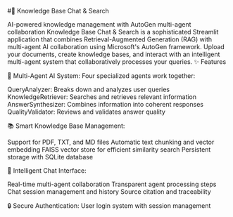 #🧠 Knowledge Base Chat & Search

AI-powered knowledge management with AutoGen multi-agent collaboration
Knowledge Base Chat & Search is a sophisticated Streamlit application that combines Retrieval-Augmented Generation (RAG) with multi-agent AI collaboration using Microsoft's AutoGen framework. Upload your documents, create knowledge bases, and interact with an intelligent multi-agent system that collaboratively processes your queries.
✨ Features

🤖 Multi-Agent AI System: Four specialized agents work together:

QueryAnalyzer: Breaks down and analyzes user queries
KnowledgeRetriever: Searches and retrieves relevant information
AnswerSynthesizer: Combines information into coherent responses
QualityValidator: Reviews and validates answer quality


📚 Smart Knowledge Base Management:

Support for PDF, TXT, and MD files
Automatic text chunking and vector embedding
FAISS vector store for efficient similarity search
Persistent storage with SQLite database


💬 Intelligent Chat Interface:

Real-time multi-agent collaboration
Transparent agent processing steps
Chat session management and history
Source citation and traceability


🔒 Secure Authentication: User login system with session management
